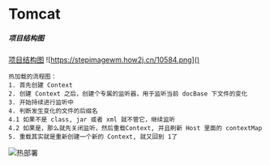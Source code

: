 # Tomcat
##### _**项目结构图**_
[项目结构图](http://localhost:8888/tomcat.png "标题")
![https://stepimagewm.how2j.cn/10584.png]()

```
热加载的流程图：
1. 首先创建 Context
2. 创建 Context 之后，创建个专属的监听器，用于监听当前 docBase 下文件的变化
3. 开始持续进行监听中
4. 判断发生变化的文件的后缀名
4.1 如果不是 class, jar 或者 xml 就不管它，继续监听
4.2 如果是，那么就先关闭监听，然后重载Context, 并且刷新 Host 里面的 contextMap
5. 重载其实就是重新创建一个新的 Context, 就又回到 1了
```
![热部署](https://stepimagewm.how2j.cn/10798.png)
